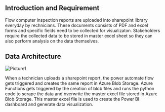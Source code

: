 ## Introduction and Requirement

Flow computer inspection reports are uploaded into sharepoint library everyday by rechnicians. These documents consists of PDF and excel forms and specific fields need to be collected for visualizaton. Stakeholders require the collected data to be stored in master excel sheet so they can also perform analysis on the data themselves.

## Data Architecture
![Picture1](https://github.com/user-attachments/assets/bac82a00-b28c-40ee-a294-f0bf0f7e9ebf)

When a technician uploads a sharepoint report, the power automate flow gets triggered and creates the same report in Azure Blob Storage. Azure Functions gets triggered by the creation of blob files and runs the python code to scrape the data and overwrite the master excel file stored in Azure Blob Storage. This master excel file is used to create the Power BI dashboard and generate data visualization.
